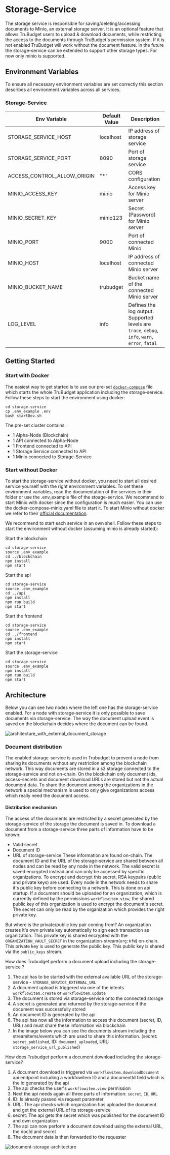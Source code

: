 # Storage-Service

The storage service is responsible for saving/deleting/accessing documents to Minio, an external storage server.
It is an optional feature that allows TruBudget users to upload & download documents, while restricting the access to the documents through TruBudget's permission system. If it is not enabled TruBudget will work without the document feature.
In the future the storage-service can be extended to support other storage types. For now only minio is supported.

## Environment Variables

To ensure all necessary environment variables are set correctly this section describes all environment variables across all services.

### Storage-Service

| Env Variable                | Default Value | Description                                                                                     |
| --------------------------- | ------------- | ----------------------------------------------------------------------------------------------- |
| STORAGE_SERVICE_HOST        | localhost     | IP address of storage service                                                                   |
| STORAGE_SERVICE_PORT        | 8090          | Port of storage service                                                                         |
| ACCESS_CONTROL_ALLOW_ORIGIN | "\*"          | CORS configuration                                                                              |
| MINIO_ACCESS_KEY            | minio         | Access key for Minio server                                                                     |
| MINIO_SECRET_KEY            | minio123      | Secret (Password) for Minio server                                                              |
| MINIO_PORT                  | 9000          | Port of connected Minio                                                                         |
| MINIO_HOST                  | localhost     | IP address of connected Minio server                                                            |
| MINIO_BUCKET_NAME           | trubudget     | Bucket name of the connected Minio server                                                       |
| LOG_LEVEL                   | info          | Defines the log output. Supported levels are `trace`, `debug`, `info`, `warn`, `error`, `fatal` |

## Getting Started

### Start with Docker

The easiest way to get started is to use our pre-set [`docker-compose`](./docker-compose.yaml) file which starts the whole TruBudget application including the storage-service.
Follow these steps to start the environment using docker:

```
cd storage-service
cp .env_example .env
bash startDev.sh
```

The pre-set cluster contains:

- 1 Alpha-Node (Blockchain)
- 1 API connected to Alpha-Node
- 1 Frontend connected to API
- 1 Storage Service connected to API
- 1 Minio connected to Storage-Service

### Start without Docker

To start the storage-service without docker, you need to start all desired service yourself with the right environment variables. To set these environment variables, read the documentation of the services in their folder or use the .env_example file of the stoage-service. We recommend to start Minio with docker since the configuration is much easier. You can use the docker-compose-minio.yaml file to start it. To start Minio without docker we refer to their [official documentation](https://docs.min.io/docs/minio-quickstart-guide.html).

We recommend to start each service in an own shell.
Follow these steps to start the environment without docker (assuming minio is already started):

Start the blockchain

```
cd storage-service
source .env_example
cd ../blockchain
npm install
npm start
```

Start the api

```
cd storage-service
source .env_example
cd ../api
npm install
npm run build
npm start
```

Start the frontend

```
cd storage-service
source .env_example
cd ../frontend
npm install
npm start
```

Start the storage-service

```
cd storage-service
source .env_example
npm install
npm run build
npm start
```

## Architecture

Below you can see two nodes where the left one has the storage-service enabled. For a node with storage-service it is only possible to save documents via storage-service.
The way the document upload event is saved on the blockchain decides where the document can be found.

![architecture_with_external_document_storage](./doc/images/architecture_with_external_document_storage.JPG)

### Document distribution

The enabled storage-service is used in Trubudget to prevent a node from sharing its documents without any restriction among the blockchain network. This way documents are stored in a s3 storage connected to the storage-service and not on-chain. On the blockchain only document ids, access-secrets and document download URLs are stored but not the actual document data.
To share the document among the organizations in the network a special mechanism is used to only give organizations access which really need the document access.

#### Distribution mechanism

The access of the documents are restricted by a secret generated by the storage-service of the storage the document is saved in. To download a document from a storage-service three parts of information have to be known:

- Valid secret
- Document ID
- URL of storage-service
  These information are found on-chain. The document ID and the URL of the storage-service are shared between all nodes and can be read by any node in the network. The valid secret is saved encrypted instead and can only be accessed by specific organizations.
  To encrypt and decrypt this secret, RSA keypairs (public and private keys) are used. Every node in the network needs to share it's public key before connecting to a network. This is done on api startup.
  If a document should be uploaded for an organization, which is currently defined by the permissions `workflowitem.view`, the shared public key of this organization is used to encrypt the document's secret. The secret can only be read by the organization which provides the right private key.

But where is the private/public key pair coming from?
An organization creates it's own private key automatically to sign each transaction as organization. This private key is shared encrypted with the `ORGANIZATION_VAULT_SECRET` in the organization-stream(`org:KfW`) on-chain. This private key is used to generate the public key. This public key is shared via the `public_keys` stream.

How does Trubudget perform a document upload including the storage-service ?

1. The api has to be started with the external available URL of the storage-service - `STORAGE_SERVICE_EXTERNAL_URL`
1. A document upload is triggered via one of the intents `workflowitem.create` or `workflowitem.update`
1. The document is stored via storage-service onto the connected storage
1. A secret is generated and returned by the storage-service if the document was successfully stored
1. An document ID is generated by the api
1. The api has now all the information to access this document (secret, ID, URL) and must share these information via blockchain
1. In the image below you can see the documents stream including the streamitems/events which are used to share this information. (secret: `secret_published`, ID: `document_uploaded`, URL: `storage_service_url_published`)

How does Trubudget perform a document download including the storage-service?

1. A document download is triggered via `workflowitem.downloadDocument` api endpoint including a workfowitem ID and a documentId field which is the id generated by the api
1. The api checks the user's `workflowitem.view` permission
1. Next the api needs again all three parts of information: `secret`, `ID`, `URL`
1. ID: Is already passed via request parameter
1. URL: The api checks which organization has uploaded the document and get the external URL of its storage-service
1. secret: The api gets the secret which was published for the document ID and own organization
1. The api can now perform a document download using the external URL, the docId and secret
1. The document data is then forwarded to the requester

![document-storage-architecture](./doc/images/document-storage-architecture.png)
